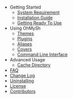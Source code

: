 - Getting Started
  - [System Requirement](/getting-started/system)
  - [Installation Guide](/getting-started/install)
  - [Getting Ready To Use](/getting-started/ready)
- Using OhMySh
  - [Themes](/using/theme)
  - [Plugins](/using/plugin)
  - [Aliases](/using/alias)
  - [Covers](/using/cover)
  - [Command Line Interface](using/cli)
- Advanced Usage
  - [Cache Directory](/using/cache)
- [FAQ](/other/faq.md)
- [Change Log](/other/changelog)
- [Uninstalling](/other/uninstall)
- [License](/other/license)
- [Contributors](/other/cont)
